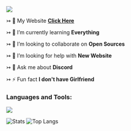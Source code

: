 
<img src="https://cdn.discordapp.com/attachments/899181942984048711/899676988070039562/Im_vishwajeet_4.png"/>

↣ 🔭 My Website [**Click Here**](https://vishwajeet.com)

↣ 🌱 I’m currently learning **Everything**

↣ 👯 I’m looking to collaborate on **Open Sources**

↣ 🤝 I’m looking for help with **New Website**

↣ 💬 Ask me about **Discord**

↣ ⚡ Fun fact **I don't have Girlfriend**


<h3 align="left">Languages and Tools:</h3>
<img src="https://cdn.discordapp.com/attachments/899181942984048711/899183913233166376/Im_vishwajeet_2.png"/>

![Stats](https://github-readme-stats.vercel.app/api?username=Vishwajeet8005&title_color=246bce&text_color=ffffff&bg_color=000000&include_all_commits=true&hide_border=true&hide_title=true)
![Top Langs](https://github-readme-stats.vercel.app/api/top-langs/?username=Vishwajeet8005&layout=compact&title_color=246bce&text_color=ffffff&bg_color=000000&hide_border=true)
